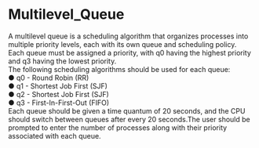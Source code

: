 # Multilevel_Queue
A multilevel queue is a scheduling algorithm that organizes processes into multiple priority levels, each with its own queue and scheduling policy.<br>
Each queue must be assigned a priority, with q0 having the highest priority and q3 having the lowest priority.<br>
The following scheduling algorithms should be used for each queue:<br>
● q0 - Round Robin (RR)<br>
● q1 - Shortest Job First (SJF)<br>
● q2 - Shortest Job First (SJF)<br>
● q3 - First-In-First-Out (FIFO)<br>
Each queue should be given a time quantum of 20 seconds, and the CPU should switch between queues after every 20 seconds.The user should be prompted to enter the number of processes along with their priority associated with each queue.<br>
